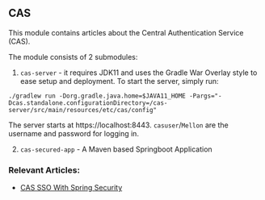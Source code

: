 ## CAS

This module contains articles about the Central Authentication Service (CAS).

The module consists of 2 submodules:
1. `cas-server` - it requires JDK11 and uses the Gradle War Overlay style to ease setup and deployment. To  start the server, simply run:

`./gradlew run
  -Dorg.gradle.java.home=$JAVA11_HOME
  -Pargs="-Dcas.standalone.configurationDirectory=/cas-server/src/main/resources/etc/cas/config"`

The server starts at https://localhost:8443. `casuser`/`Mellon` are the username and password for logging in.

2. `cas-secured-app` - A Maven based Springboot Application

### Relevant Articles: 

- [CAS SSO With Spring Security](https://www.baeldung.com/spring-security-cas-sso)